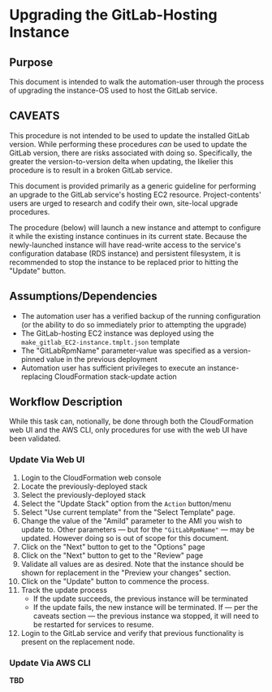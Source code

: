 # Upgrading the GitLab-Hosting Instance

## Purpose

This document is intended to walk the automation-user through the process of upgrading the instance-OS used to host the GitLab service.

## CAVEATS

This procedure is not intended to be used to update the installed GitLab version. While performing these procedures _can_ be used to update the GitLab version, there are risks associated with doing so. Specifically, the greater the version-to-version delta when updating, the likelier this procedure is to result in a broken GitLab service.

This document is provided primarily as a generic guideline for performing an upgrade to the GitLab service's hosting EC2 resource. Project-contents' users are urged to research and codify their own, site-local upgrade procedures.

The procedure (below) will launch a new instance and attempt to configure it while the existing instance continues in its current state. Because the newly-launched instance will have read-write access to the service's configuration database (RDS instance) and persistent filesystem, it is recommended to stop the instance to be replaced prior to hitting the "Update" button.

## Assumptions/Dependencies

* The automation user has a verified backup of the running configuration (or the ability to do so immediately prior to attempting the upgrade)
* The GitLab-hosting EC2 instance was deployed using the `make_gitlab_EC2-instance.tmplt.json` template
* The "GitLabRpmName" parameter-value was specified as a version-pinned value in the previous deployment
* Automation user has sufficient privileges to execute an instance-replacing CloudFormation stack-update action

## Workflow Description

While this task can, notionally, be done through both the CloudFormation web UI and the AWS CLI, only procedures for use with the web UI have been validated.

### Update Via Web UI

1. Login to the CloudFormation web console
1. Locate the previously-deployed stack
1. Select the  previously-deployed stack
1. Select the "Update Stack" option from the `Action` button/menu
1. Select "Use current template" from the "Select Template" page.
1. Change the value of the "AmiId" parameter to the AMI you wish to update to. Other parameters &mdash; but for the `"GitLabRpmName"` &mdash; may be updated. However doing so is out of scope for this document.
1. Click on the "Next" button to get to the "Options" page
1. Click on the "Next" button to get to the "Review" page
1. Validate all values are as desired. Note that the instance should be shown for replacement in the "Preview your changes" section.
1. Click on the "Update" button to commence the process.
1. Track the update process
    * If the update succeeds, the previous instance will be terminated
    * If the update fails, the new instance will be terminated. If &mdash; per the caveats section &mdash; the previous instance wa stopped, it will need to be restarted for services to resume.
1. Login to the GitLab service and verify that previous functionality is present on the replacement node.

### Update Via AWS CLI

**TBD**
